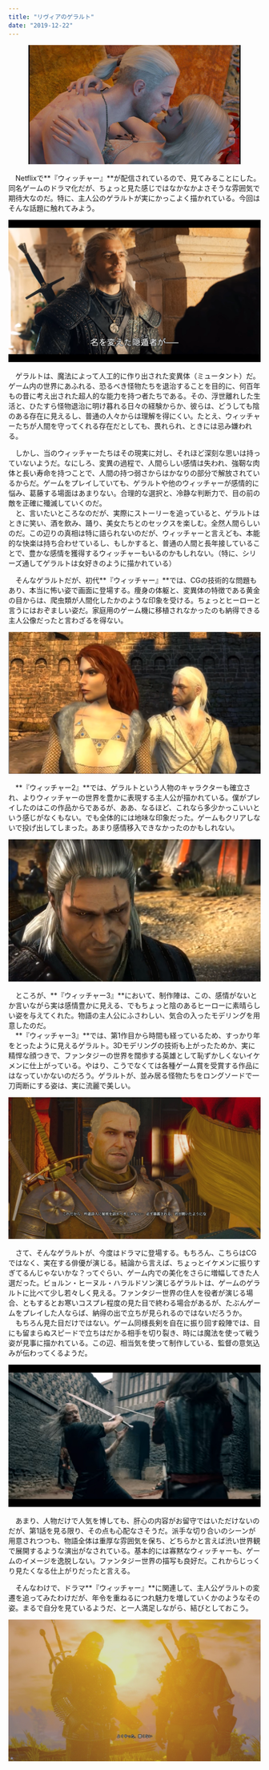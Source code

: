 ```yaml
---
title: "リヴィアのゲラルト"
date: "2019-12-22"
---
```


<figure>

![](assets/nfd83203aefbd_b9ad13d0a5b5acb2ba91db6eb91ef5ef.jpeg)

</figure>

　Netflixで**『ウィッチャー』**が配信されているので、見てみることにした。同名ゲームのドラマ化だが、ちょっと見た感じではなかなかよさそうな雰囲気で期待大なのだ。特に、主人公のゲラルトが実にかっこよく描かれている。今回はそんな話題に触れてみよう。

![画像5](assets/nfd83203aefbd_picture_pc_b4eea9be405b3dd4013abba5f222c044.png)

　ゲラルトは、魔法によって人工的に作り出された変異体（ミュータント）だ。ゲーム内の世界にあふれる、恐るべき怪物たちを退治することを目的に、何百年もの昔に考え出された超人的な能力を持つ者たちである。その、浮世離れした生活と、ひたすら怪物退治に明け暮れる日々の経験からか、彼らは、どうしても陰のある存在に見えるし、普通の人々からは理解を得にくい。たとえ、ウィッチャーたちが人間を守ってくれる存在だとしても、畏れられ、ときには忌み嫌われる。

　しかし、当のウィッチャーたちはその現実に対し、それほど深刻な思いは持っていないようだ。なにしろ、変異の過程で、人間らしい感情は失われ、強靭な肉体と長い寿命を持つことで、人間の持つ弱さからはかなりの部分で解放されているからだ。ゲームをプレイしていても、ゲラルトや他のウィッチャーが感情的に悩み、葛藤する場面はあまりない。合理的な選択と、冷静な判断力で、目の前の敵を正確に殲滅していくのだ。  
　と、言いたいところなのだが、実際にストーリーを追っていると、ゲラルトはときに笑い、酒を飲み、踊り、美女たちとのセックスを楽しむ。全然人間らしいのだ。この辺りの真相は特に語られないのだが、ウィッチャーと言えども、本能的な快楽は持ち合わせているし、もしかすると、普通の人間と長年接していることで、豊かな感情を獲得するウィッチャーもいるのかもしれない。（特に、シリーズ通してゲラルトは女好きのように描かれている）

　そんなゲラルトだが、初代**『ウィッチャー』**では、CGの技術的な問題もあり、本当に怖い姿で画面に登場する。痩身の体躯と、変異体の特徴である黄金の目からは、爬虫類が人間化したかのような印象を受ける。ちょっとヒーローと言うにはおぞましい姿だ。家庭用のゲーム機に移植されなかったのも納得できる主人公像だったと言わざるを得ない。

![画像1](assets/nfd83203aefbd_picture_pc_2ab176deb54b2751d47194f611c0eafb.png)

　**『ウィッチャー2』**では、ゲラルトという人物のキャラクターも確立され、よりウィッチャーの世界を豊かに表現する主人公が描かれている。僕がプレイしたのはこの作品からであるが、ああ、なるほど、これなら多少かっこいいという感じがなくもない。でも全体的には地味な印象だった。ゲームもクリアしないで投げ出してしまった。あまり感情移入できなかったのかもしれない。

![画像2](assets/nfd83203aefbd_picture_pc_563af8f4e54593ed13b461528dfb95d7.png)

　ところが、**『ウィッチャー3』**において、制作陣は、この、感情がないとか言いながら実は感情豊かに見える、でもちょっと陰のあるヒーローに素晴らしい姿を与えてくれた。物語の主人公にふさわしい、気合の入ったモデリングを用意したのだ。  
　**『ウィッチャー3』**では、第1作目から時間も経っているため、すっかり年をとったように見えるゲラルト。3Dモデリングの技術も上がったためか、実に精悍な顔つきで、ファンタジーの世界を闊歩する英雄として恥ずかしくないイケメンに仕上がっている。やはり、こうでなくては各種ゲーム賞を受賞する作品にはなっていかないのだろう。ゲラルトが、並み居る怪物たちをロングソードで一刀両断にする姿は、実に流麗で美しい。

![画像5](assets/nfd83203aefbd_picture_pc_47ce815cc2860bf5b5d4012a4fc1df5a.jpg)

　さて、そんなゲラルトが、今度はドラマに登場する。もちろん、こちらはCGではなく、実在する俳優が演じる。結論から言えば、ちょっとイケメンに振りすぎてるんじゃないかな？ってぐらい、ゲーム内での美化をさらに増幅してきた人選だった。ビョルン・ヒーヌル・ハラルドソン演じるゲラルトは、ゲームのゲラルトに比べて少し若々しく見える。ファンタジー世界の住人を役者が演じる場合、ともするとお寒いコスプレ程度の見た目で終わる場合があるが、たぶんゲームをプレイした人ならば、納得の出で立ちが見られるのではないだろうか。  
　もちろん見た目だけではない。ゲーム同様長剣を自在に振り回す殺陣では、目にも留まらぬスピードで立ちはだかる相手を切り裂き、時には魔法を使って戦う姿が見事に描かれている。この辺、相当気を使って制作している、監督の意気込みが伝わってくるようだ。

![画像5](assets/nfd83203aefbd_picture_pc_abe3f7b4e55e1e072559ebb9be1df5db.png)

　あまり、人物だけで人気を博しても、肝心の内容がお留守ではいただけないのだが、第1話を見る限り、その点も心配なさそうだ。派手な切り合いのシーンが用意されつつも、物語全体は重厚な雰囲気を保ち、どちらかと言えば渋い世界観で展開するような演出がなされている。基本的には寡黙なウィッチャーも、ゲームのイメージを逸脱しない。ファンタジー世界の描写も良好だ。これからじっくり見たくなる仕上がりだったと言える。

　そんなわけで、ドラマ**『ウィッチャー』**に関連して、主人公ゲラルトの変遷を追ってみたわけだが、年令を重ねるにつれ魅力を増していくかのようなその姿。まるで自分を見ているようだ、と一人満足しながら、結びとしておこう。

![画像6](assets/nfd83203aefbd_picture_pc_de4659fba857d20aec7da4652e563a21.jpg)
